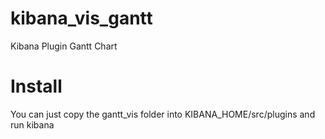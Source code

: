 # kibana_vis_gantt
Kibana Plugin Gantt Chart

# Install
You can just copy the gantt_vis folder into KIBANA_HOME/src/plugins and run kibana


